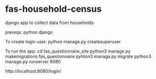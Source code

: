 # fas-household-census
django app to collect data from households

prereqs:
python
django

To create login user:
python manage.py createsuperuser

To run the app: 
cd fas_questionnaire_site
python3 manage.py makemigrations fas_questionnaire
pyhton3 managa.py migrate 
python3 manage.py runserver 8080

http://localhost:8080/login/

